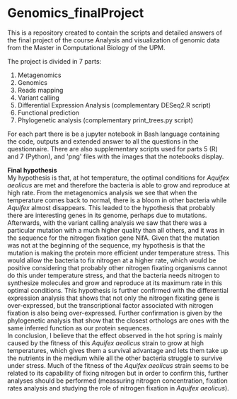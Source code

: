 # Genomics_finalProject
This is a repository created to contain the scripts and detailed answers of the final project of the course Analysis and visualization of genomic data from the Master in Computational Biology of the UPM.

The project is divided in 7 parts:
1. Metagenomics
2. Genomics
3. Reads mapping
4. Variant calling
5. Differential Expression Analysis (complementary DESeq2.R script)
6. Functional prediction
7. Phylogenetic analysis (complementary print_trees.py script)

For each part there is be a jupyter notebook in Bash language containing the code, outputs and extended answer to all the questions in the questionnaire. There are also supplementary scripts used for parts 5 (R) and 7 (Python), and 'png' files with the images that the notebooks display.



**Final hypothesis**  
My hypothesis is that, at hot temperature, the optimal conditions for *Aquifex aeolicus* are met and therefore the bacteria is able to grow and reproduce at high rate. From the metagenomics analysis we see that when the temperature comes back to normal, there is a bloom in other bacteria while *Aquifex* almost disappears. This leaded to the hypothesis that probably there are interesting  genes in its genome, perhaps due to mutations.  
Afterwards, with the variant calling analysis we saw that there was a particular mutation with a  much higher quality than all others, and it was in the sequence for the nitrogen fixation gene NifA. Given that the mutation was not at the beginning of the sequence, my hypothesis is that the mutation is making the protein more efficient under temperature stress. This would allow the bacteria to fix nitrogen at a higher rate, which would be positive considering that probably other nitrogen fixating organisms cannot do this under temperature stress, and that the bacteria needs nitrogen to synthesize molecules and grow and reproduce at its maximum rate in this optimal conditions. This hypothesis is further confirmed with the differential expression analysis that shows that not only the nitrogen fixating gene is over-expressed, but the transcriptional factor associated with nitrogen fixation is also being over-expressed. Further confirmation is given by the phylogenetic analysis that show that the closest orthologs are ones with the same inferred function as our protein sequences.   
In conclusion, I believe that the effect observed in the hot spring is mainly caused by the fitness of this *Aquifex aeolicus* strain to grow at high temperatures, which gives them a survival advantage and lets them take up the nutrients in the medium while all the other bacteria struggle to survive under stress. Much of the fitness of the *Aquifex aeolicus* strain seems to be related to its capability of fixing nitrogen but in order to confirm this, further analyses should be performed (meassuring nitrogen concentration, fixation rates analysis and studying the role of nitrogen fixation in *Aquifex aeolicus*).
